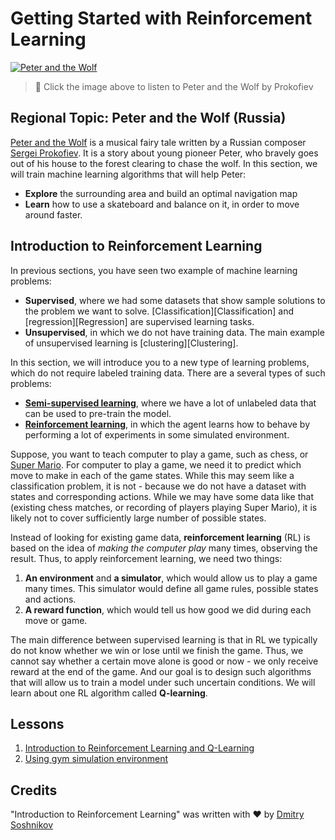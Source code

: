 # Getting Started with Reinforcement Learning

[![Peter and the Wolf](https://img.youtube.com/vi/Fmi5zHg4QSM/0.jpg)](https://www.youtube.com/watch?v=Fmi5zHg4QSM)

> 🎥 Click the image above to listen to Peter and the Wolf by Prokofiev
## Regional Topic: Peter and the Wolf (Russia)

[Peter and the Wolf](https://en.wikipedia.org/wiki/Peter_and_the_Wolf) is a musical fairy tale written by a Russian composer [Sergei Prokofiev](https://en.wikipedia.org/wiki/Sergei_Prokofiev). It is a story about young pioneer Peter, who bravely goes out of his house to the forest clearing to chase the wolf. In this section, we will train machine learning algorithms that will help Peter:

- **Explore** the surrounding area and build an optimal navigation map
- **Learn** how to use a skateboard and balance on it, in order to move around faster.

## Introduction to Reinforcement Learning

In previous sections, you have seen two example of machine learning problems:

* **Supervised**, where we had some datasets that show sample solutions to the problem we want to solve. [Classification][Classification] and [regression][Regression] are supervised learning tasks.
* **Unsupervised**, in which we do not have training data. The main example of unsupervised learning is [clustering][Clustering].

In this section, we will introduce you to a new type of learning problems, which do not require labeled training data. There are a several types of such problems:

* **[Semi-supervised learning](https://en.wikipedia.org/wiki/Semi-supervised_learning)**, where we have a lot of unlabeled data that can be used to pre-train the model.
* **[Reinforcement learning](https://en.wikipedia.org/wiki/Reinforcement_learning)**, in which the agent learns how to behave by performing a lot of experiments in some simulated environment.

Suppose, you want to teach computer to play a game, such as chess, or [Super Mario](https://en.wikipedia.org/wiki/Super_Mario). For computer to play a game, we need it to predict which move to make in each of the game states. While this may seem like a classification problem, it is not - because we do not have a dataset with states and corresponding actions. While we may have some data like that (existing chess matches, or recording of players playing Super Mario), it is likely not to cover sufficiently large number of possible states.

Instead of looking for existing game data, **reinforcement learning** (RL) is based on the idea of *making the computer play* many times, observing the result. Thus, to apply reinforcement learning, we need two things:
1. **An environment** and **a simulator**, which would allow us to play a game many times. This simulator would define all game rules, possible states and actions.
2. **A reward function**, which would tell us how good we did during each move or game.

The main difference between supervised learning is that in RL we typically do not know whether we win or lose until we finish the game. Thus, we cannot say whether a certain move alone is good or now - we only receive reward at the end of the game. And our goal is to design such algorithms that will allow us to train a model under such uncertain conditions. We will learn about one RL algorithm called **Q-learning**.

## Lessons

1. [Introduction to Reinforcement Learning and Q-Learning](1-QLearning/README.md)
2. [Using gym simulation environment](2-Gym/README.md)

## Credits

"Introduction to Reinforcement Learning" was written with ♥️ by [Dmitry Soshnikov](http://soshnikov.com)
